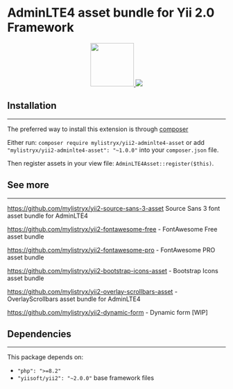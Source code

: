 # AdminLTE4 asset bundle for Yii 2.0 Framework #

<p align="center">
    <a href="https://github.com/yiisoft" target="_blank">
        <img src="https://avatars0.githubusercontent.com/u/993323" height="100px">
    </a>
    <a href="https://adminlte.io/">
    <img src="https://adminlte.io/wp-content/uploads/2021/03/logo.png">
    </a>
</p>

## Installation
___

The preferred way to install this extension is through [composer ](http://getcomposer.org/download/)

Either run: `composer require mylistryx/yii2-adminlte4-asset`  or add `"mylistryx/yii2-adminlte4-asset": "~1.0.0"` into your `composer.json` file. 

Then register assets in your view file: `AdminLTE4Asset::register($this)`.

## See more

---
https://github.com/mylistryx/yii2-source-sans-3-asset Source Sans 3 font asset bundle for AdminLTE4

https://github.com/mylistryx/yii2-fontawesome-free - FontAwesome Free asset bundle

https://github.com/mylistryx/yii2-fontawesome-pro - FontAwesome PRO asset bundle

https://github.com/mylistryx/yii2-bootstrap-icons-asset - Bootstrap Icons asset bundle

https://github.com/mylistryx/yii2-overlay-scrollbars-asset - OverlayScrollbars asset bundle for AdminLTE4

https://github.com/mylistryx/yii2-dynamic-form - Dynamic form [WIP]


## Dependencies

---
This package depends on:
- `"php": ">=8.2"`
- `"yiisoft/yii2": "~2.0.0"` base framework files
